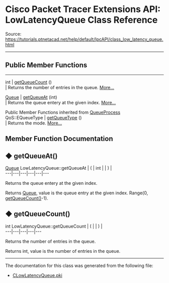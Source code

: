 # Cisco Packet Tracer Extensions API: LowLatencyQueue Class Reference

Source: https://tutorials.ptnetacad.net/help/default/IpcAPI/class_low_latency_queue.html

---

##  Public Member Functions  
  
---  
int | [getQueueCount](class_low_latency_queue.html#abd2a4584ccbfe28445e793e237a27d33) ()  
| Returns the number of entries in the queue. [More...](class_low_latency_queue.html#abd2a4584ccbfe28445e793e237a27d33)  
  
[Queue](class_queue.html) | [getQueueAt](class_low_latency_queue.html#afcef851966bb707c7131e823e5c1d4b8) (int)  
| Returns the queue entery at the given index. [More...](class_low_latency_queue.html#afcef851966bb707c7131e823e5c1d4b8)  
  
Public Member Functions inherited from [QueueProcess](class_queue_process.html)  
QoS::EQueueType | [getQueueType](class_queue_process.html#a60bd0854344e36353cb87c8d34bc7cb0) ()  
| Returns the mode. [More...](class_queue_process.html#a60bd0854344e36353cb87c8d34bc7cb0)  
  
  
## Member Function Documentation

## ◆ getQueueAt()

[Queue](class_queue.html) LowLatencyQueue::getQueueAt  | ( | int  | | ) |   
---|---|---|---|---|---  
  
Returns the queue entery at the given index. 

Returns
    [Queue](class_queue.html), value is the queue entry at the given index. Range(0, [getQueueCount()](class_low_latency_queue.html#abd2a4584ccbfe28445e793e237a27d33 "Returns the number of entries in the queue.")-1). 

## ◆ getQueueCount()

int LowLatencyQueue::getQueueCount  | ( | | ) |   
---|---|---|---|---  
  
Returns the number of entries in the queue. 

Returns
    int, value is the number of entries in the queue. 

* * *

The documentation for this class was generated from the following file:

  * [CLowLatencyQueue.pki](_c_low_latency_queue_8pki.html)



